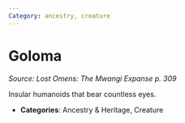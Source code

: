 ```yaml
---
Category: ancestry, creature
---
```

# Goloma  
*Source: Lost Omens: The Mwangi Expanse p. 309*  

Insular humanoids that bear countless eyes.

- **Categories**: Ancestry & Heritage, Creature